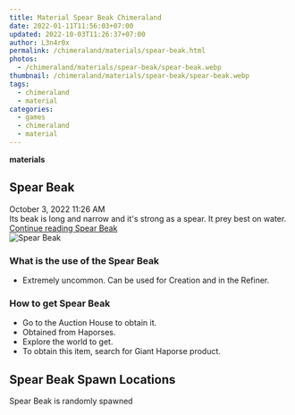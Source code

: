 ```yaml
---
title: Material Spear Beak Chimeraland
date: 2022-01-11T11:56:03+07:00
updated: 2022-10-03T11:26:37+07:00
author: L3n4r0x
permalink: /chimeraland/materials/spear-beak.html
photos:
  - /chimeraland/materials/spear-beak/spear-beak.webp
thumbnail: /chimeraland/materials/spear-beak/spear-beak.webp
tags:
  - chimeraland
  - material
categories:
  - games
  - chimeraland
  - material
---
```


<link
  rel="stylesheet"
  href="https://rawcdn.githack.com/dimaslanjaka/Web-Manajemen/870a349/css/bootstrap-5-3-0-alpha3-wrapper.css"
/>
<section id="bootstrap-wrapper">
  <div data-bs-theme="dark">
    <div
      class="row g-0 border rounded overflow-hidden flex-md-row mb-4 shadow-sm position-relative bg-dark text-light"
    >
      <div class="col p-4 d-flex flex-column position-static">
        <strong class="d-inline-block mb-2 text-success">materials</strong>
        <h2 class="mb-0">Spear Beak</h2>
        <div class="mb-1 text-muted">October 3, 2022 11:26 AM</div>
        <div class="mb-2 border p-1">
          Its beak is long and narrow and it&#x27;s strong as a spear. It prey
          best on water.
        </div>
        <a
          href="/chimeraland/materials/spear-beak.html"
          class="stretched-link d-none text-primary"
          >Continue reading Spear Beak</a
        >
      </div>
      <div class="col-auto d-none d-md-block d-lg-block">
        <img
          src="https://www.webmanajemen.com/chimeraland/materials/spear-beak/spear-beak.webp"
          alt="Spear Beak"
        />
      </div>
    </div>
    <div class="row">
      <div class="col-lg-6 col-12 mb-2">
        <div class="card">
          <div class="card-body">
            <h3 class="card-title">What is the use of the Spear Beak</h3>
            <div class="card-text">
              <ul>
                <li>
                  Extremely uncommon. Can be used for Creation and in the
                  Refiner.
                </li>
              </ul>
            </div>
          </div>
        </div>
      </div>
      <div class="col-lg-6 col-12 mb-2">
        <div class="card">
          <div class="card-body">
            <h3 class="card-title">How to get Spear Beak</h3>
            <div class="card-text">
              <ul>
                <li>Go to the Auction House to obtain it.</li>
                <li>Obtained from Haporses.</li>
                <li>Explore the world to get.</li>
                <li>To obtain this item, search for Giant Haporse product.</li>
              </ul>
            </div>
          </div>
        </div>
      </div>
      <div class="col-12 mb-2">
        <h2>Spear Beak Spawn Locations</h2>
        <p>Spear Beak is randomly spawned</p>
      </div>
    </div>
  </div>
</section>